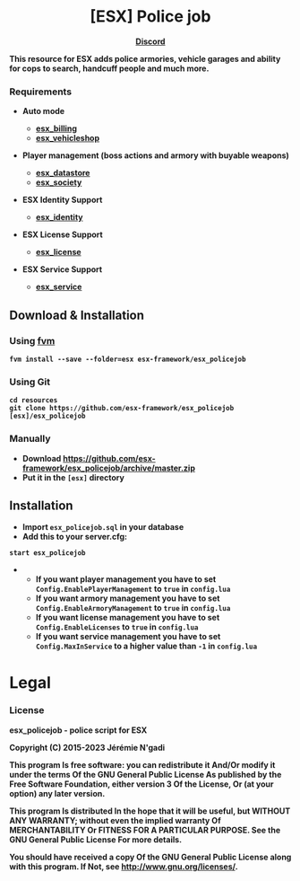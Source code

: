 <h1 align='center'>[ESX] Police job</a></h1><p align='center'><b><a href='https://discord.com/invite/ksGfNvDEfq'>Discord</a>

This resource for ESX adds police armories, vehicle garages and ability for cops to search, handcuff people and much more.

### Requirements
* Auto mode
  * [esx_billing](https://github.com/esx-framework/esx_billing)
  * [esx_vehicleshop](https://github.com/esx-framework/esx_vehicleshop)

* Player management (boss actions and armory with buyable weapons)
  * [esx_datastore](https://github.com/esx-framework/esx_datastore)
  * [esx_society](https://github.com/esx-framework/esx_society)

* ESX Identity Support
  * [esx_identity](https://github.com/esx-framework/esx_core/tree/main/%5Bcore%5D/esx_identity)

* ESX License Support
  * [esx_license](https://github.com/esx-framework/esx_license)

* ESX Service Support
  * [esx_service](https://github.com/esx-framework/esx_service)

## Download & Installation

### Using [fvm](https://github.com/qlaffont/fvm-installer)
```
fvm install --save --folder=esx esx-framework/esx_policejob
```

### Using Git
```
cd resources
git clone https://github.com/esx-framework/esx_policejob [esx]/esx_policejob
```

### Manually
- Download https://github.com/esx-framework/esx_policejob/archive/master.zip
- Put it in the `[esx]` directory


## Installation
- Import `esx_policejob.sql` in your database
- Add this to your server.cfg:

```
start esx_policejob
```

-  * If you want player management you have to set `Config.EnablePlayerManagement` to `true` in `config.lua`
   * If you want armory management you have to set `Config.EnableArmoryManagement` to `true` in `config.lua`
   * If you want license management you have to set `Config.EnableLicenses` to `true` in `config.lua`
   * If you want service management you have to set `Config.MaxInService` to a higher value than `-1` in `config.lua`

# Legal
### License
esx_policejob - police script for ESX

Copyright (C) 2015-2023 Jérémie N'gadi

This program Is free software: you can redistribute it And/Or modify it under the terms Of the GNU General Public License As published by the Free Software Foundation, either version 3 Of the License, Or (at your option) any later version.

This program Is distributed In the hope that it will be useful, but WITHOUT ANY WARRANTY; without even the implied warranty Of MERCHANTABILITY Or FITNESS FOR A PARTICULAR PURPOSE. See the GNU General Public License For more details.

You should have received a copy Of the GNU General Public License along with this program. If Not, see http://www.gnu.org/licenses/.
